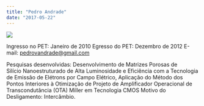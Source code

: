 ```yaml
---
title: "Pedro Andrade"
date: "2017-05-22"
---
```


![](../../wp-content/uploads/2017/05/Pedro-150x150.bmp)

Ingresso no PET: Janeiro de 2010 Egresso do PET: Dezembro de 2012 E-mail: [pedrovandrade@gmail.com](mailto:pedrovandrade@gmail.com)

Pesquisas desenvolvidas: Desenvolvimento de Matrizes Porosas de Silício Nanoestruturado de Alta Luminosidade e Eficiência com a Tecnologia de Emissão de Elétrons por Campo Elétrico, Aplicação do Método dos Pontos Interiores à Otimização de Projeto de Amplificador Operacional de Transcondutância (OTA) Miller em Tecnologia CMOS Motivo do Desligamento: Intercâmbio.
